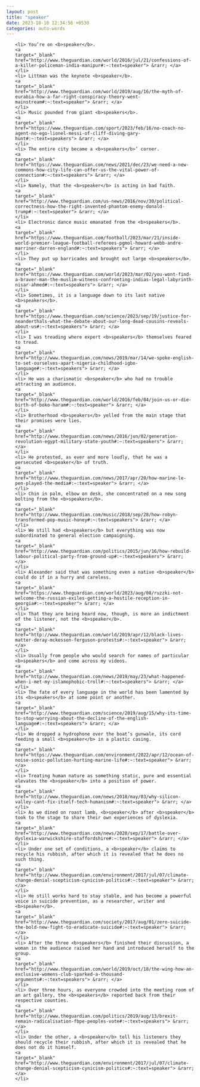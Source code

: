 ```yaml
---
layout: post
title: "speaker"
date: 2023-10-10 12:34:56 +0530
categories: auto-words
---
```

<ol>

    <li> You’re on <b>speaker</b>.
    <a 
    target="_blank" 
    href="http://www.theguardian.com/world/2016/jul/21/confessions-of-a-killer-policeman-india-manipur#:~:text=speaker"> &rarr; </a>
    </li>
    <li> Littman was the keynote <b>speaker</b>.
    <a 
    target="_blank" 
    href="http://www.theguardian.com/world/2019/aug/16/the-myth-of-eurabia-how-a-far-right-conspiracy-theory-went-mainstream#:~:text=speaker"> &rarr; </a>
    </li>
    <li> Music pounded from giant <b>speakers</b>.
    <a 
    target="_blank" 
    href="https://www.theguardian.com/sport/2023/feb/16/no-coach-no-agent-no-ego-lionel-messi-of-cliff-diving-gary-hunt#:~:text=speakers"> &rarr; </a>
    </li>
    <li> The entire city became a <b>speakers</b>’ corner.
    <a 
    target="_blank" 
    href="https://www.theguardian.com/news/2021/dec/23/we-need-a-new-commons-how-city-life-can-offer-us-the-vital-power-of-connection#:~:text=speakers"> &rarr; </a>
    </li>
    <li> Namely, that the <b>speaker</b> is acting in bad faith.
    <a 
    target="_blank" 
    href="http://www.theguardian.com/us-news/2016/nov/30/political-correctness-how-the-right-invented-phantom-enemy-donald-trump#:~:text=speaker"> &rarr; </a>
    </li>
    <li> Electronic dance music emanated from the <b>speakers</b>.
    <a 
    target="_blank" 
    href="https://www.theguardian.com/football/2023/mar/21/inside-world-premier-league-football-referees-pgmol-howard-webb-andre-marriner-darren-england#:~:text=speakers"> &rarr; </a>
    </li>
    <li> They put up barricades and brought out large <b>speakers</b>.
    <a 
    target="_blank" 
    href="https://www.theguardian.com/world/2023/mar/02/you-wont-find-a-braver-man-the-muslim-witness-confronting-indias-legal-labyrinth-nisar-ahmed#:~:text=speakers"> &rarr; </a>
    </li>
    <li> Sometimes, it is a language down to its last native <b>speakers</b>.
    <a 
    target="_blank" 
    href="https://www.theguardian.com/science/2023/sep/19/justice-for-neanderthals-what-the-debate-about-our-long-dead-cousins-reveals-about-us#:~:text=speakers"> &rarr; </a>
    </li>
    <li> I was treading where expert <b>speakers</b> themselves feared to tread.
    <a 
    target="_blank" 
    href="http://www.theguardian.com/news/2019/mar/14/we-spoke-english-to-set-ourselves-apart-nigeria-childhood-igbo-language#:~:text=speakers"> &rarr; </a>
    </li>
    <li> He was a charismatic <b>speaker</b> who had no trouble attracting an audience.
    <a 
    target="_blank" 
    href="http://www.theguardian.com/world/2016/feb/04/join-us-or-die-birth-of-boko-haram#:~:text=speaker"> &rarr; </a>
    </li>
    <li> Brotherhood <b>speakers</b> yelled from the main stage that their promises were lies.
    <a 
    target="_blank" 
    href="http://www.theguardian.com/news/2016/jun/02/generation-revolution-egypt-military-state-youth#:~:text=speakers"> &rarr; </a>
    </li>
    <li> He protested, as ever and more loudly, that he was a persecuted <b>speaker</b> of truth.
    <a 
    target="_blank" 
    href="http://www.theguardian.com/news/2017/apr/20/how-marine-le-pen-played-the-media#:~:text=speaker"> &rarr; </a>
    </li>
    <li> Chin in palm, elbow on desk, she concentrated on a new song bolting from the <b>speakers</b>.
    <a 
    target="_blank" 
    href="http://www.theguardian.com/music/2018/sep/28/how-robyn-transformed-pop-music-honey#:~:text=speakers"> &rarr; </a>
    </li>
    <li> We still had <b>speakers</b> but everything was now subordinated to general election campaigning.
    <a 
    target="_blank" 
    href="http://www.theguardian.com/politics/2015/jun/16/how-rebuild-labour-political-party-from-ground-up#:~:text=speakers"> &rarr; </a>
    </li>
    <li> Alexander said that was something even a native <b>speaker</b> could do if in a hurry and careless.
    <a 
    target="_blank" 
    href="https://www.theguardian.com/world/2023/aug/08/ruzzki-not-welcome-the-russian-exiles-getting-a-hostile-reception-in-georgia#:~:text=speaker"> &rarr; </a>
    </li>
    <li> That they are being heard now, though, is more an indictment of the listener, not the <b>speaker</b>.
    <a 
    target="_blank" 
    href="http://www.theguardian.com/world/2019/apr/12/black-lives-matter-deray-mckesson-ferguson-protests#:~:text=speaker"> &rarr; </a>
    </li>
    <li> Usually from people who would search for names of particular <b>speakers</b> and come across my videos.
    <a 
    target="_blank" 
    href="http://www.theguardian.com/news/2019/may/23/what-happened-when-i-met-my-islamophobic-troll#:~:text=speakers"> &rarr; </a>
    </li>
    <li> The fate of every language in the world has been lamented by its <b>speakers</b> at some point or another.
    <a 
    target="_blank" 
    href="http://www.theguardian.com/science/2019/aug/15/why-its-time-to-stop-worrying-about-the-decline-of-the-english-language#:~:text=speakers"> &rarr; </a>
    </li>
    <li> We dropped a hydrophone over the boat’s gunwale, its cord feeding a small <b>speaker</b> in a plastic casing.
    <a 
    target="_blank" 
    href="https://www.theguardian.com/environment/2022/apr/12/ocean-of-noise-sonic-pollution-hurting-marine-life#:~:text=speaker"> &rarr; </a>
    </li>
    <li> Treating human nature as something static, pure and essential elevates the <b>speaker</b> into a position of power.
    <a 
    target="_blank" 
    href="http://www.theguardian.com/news/2018/may/03/why-silicon-valley-cant-fix-itself-tech-humanism#:~:text=speaker"> &rarr; </a>
    </li>
    <li> As we dined on roast lamb, <b>speaker</b> after <b>speaker</b> took to the stage to share their own experiences of dyslexia.
    <a 
    target="_blank" 
    href="http://www.theguardian.com/news/2020/sep/17/battle-over-dyslexia-warwickshire-staffordshire#:~:text=speaker"> &rarr; </a>
    </li>
    <li> Under one set of conditions, a <b>speaker</b> claims to recycle his rubbish, after which it is revealed that he does no such thing.
    <a 
    target="_blank" 
    href="http://www.theguardian.com/environment/2017/jul/07/climate-change-denial-scepticism-cynicism-politics#:~:text=speaker"> &rarr; </a>
    </li>
    <li> He still works hard to stay stable, and has become a powerful voice in suicide prevention, as a researcher, writer and <b>speaker</b>.
    <a 
    target="_blank" 
    href="http://www.theguardian.com/society/2017/aug/01/zero-suicide-the-bold-new-fight-to-eradicate-suicide#:~:text=speaker"> &rarr; </a>
    </li>
    <li> After the three <b>speakers</b> finished their discussion, a woman in the audience raised her hand and introduced herself to the group.
    <a 
    target="_blank" 
    href="http://www.theguardian.com/world/2019/oct/18/the-wing-how-an-exclusive-womens-club-sparked-a-thousand-arguments#:~:text=speakers"> &rarr; </a>
    </li>
    <li> Over three hours, as everyone crowded into the meeting room of an art gallery, the <b>speakers</b> reported back from their respective counties.
    <a 
    target="_blank" 
    href="http://www.theguardian.com/politics/2019/aug/13/brexit-remain-radicalisation-fbpe-peoples-vote#:~:text=speakers"> &rarr; </a>
    </li>
    <li> Under the other, a <b>speaker</b> tell his listeners they should recycle their rubbish, after which it is revealed that he does not do it himself.
    <a 
    target="_blank" 
    href="http://www.theguardian.com/environment/2017/jul/07/climate-change-denial-scepticism-cynicism-politics#:~:text=speaker"> &rarr; </a>
    </li>